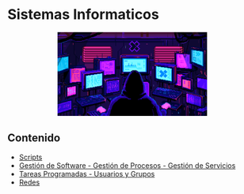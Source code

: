 # Sistemas Informaticos

<div align=center>
<img src="../extras/pixel-jeff-matrix-s.gif" alt="me" width="60%">
</div>

## Contenido
- [Scripts](https://github.com/Chugani05/sistemas_informaticos/tree/main/scripts)
- [Gestión de Software -  Gestión de Procesos - Gestión de Servicios](https://github.com/Chugani05/sistemas_informaticos/tree/main/gestion-de-software_procesos_servicios)
- [Tareas Programadas - Usuarios y Grupos](https://github.com/Chugani05/sistemas_informaticos/tree/main/tareas-programadas_y_usuarios-y-grupos)
- [Redes](https://github.com/Chugani05/sistemas_informaticos/tree/main/redes)